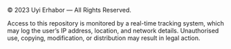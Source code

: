 © 2023 Uyi Erhabor — All Rights Reserved.

Access to this repository is monitored by a real-time tracking system, which may log the user’s IP address, location, and network details.
Unauthorised use, copying, modification, or distribution may result in legal action.
